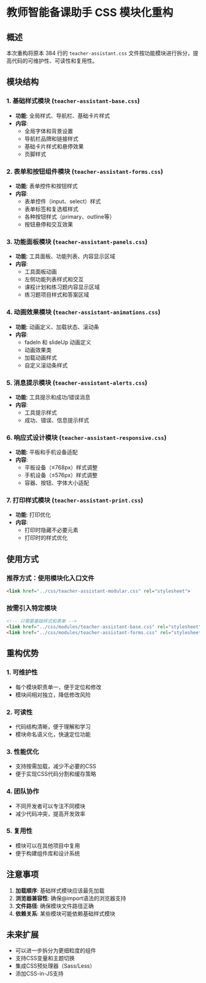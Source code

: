 # 教师智能备课助手 CSS 模块化重构

## 概述

本次重构将原本 384 行的 `teacher-assistant.css` 文件按功能模块进行拆分，提高代码的可维护性、可读性和复用性。

## 模块结构

### 1. 基础样式模块 (`teacher-assistant-base.css`)
- **功能**: 全局样式、导航栏、基础卡片样式
- **内容**: 
  - 全局字体和背景设置
  - 导航栏品牌和链接样式
  - 基础卡片样式和悬停效果
  - 页脚样式

### 2. 表单和按钮组件模块 (`teacher-assistant-forms.css`)
- **功能**: 表单控件和按钮样式
- **内容**:
  - 表单控件（input、select）样式
  - 表单标签和复选框样式
  - 各种按钮样式（primary、outline等）
  - 按钮悬停和交互效果

### 3. 功能面板模块 (`teacher-assistant-panels.css`)
- **功能**: 工具面板、功能列表、内容显示区域
- **内容**:
  - 工具面板动画
  - 左侧功能列表样式和交互
  - 课程计划和练习题内容显示区域
  - 练习题项目样式和答案区域

### 4. 动画效果模块 (`teacher-assistant-animations.css`)
- **功能**: 动画定义、加载状态、滚动条
- **内容**:
  - fadeIn 和 slideUp 动画定义
  - 动画效果类
  - 加载动画样式
  - 自定义滚动条样式

### 5. 消息提示模块 (`teacher-assistant-alerts.css`)
- **功能**: 工具提示和成功/错误消息
- **内容**:
  - 工具提示样式
  - 成功、错误、信息提示样式

### 6. 响应式设计模块 (`teacher-assistant-responsive.css`)
- **功能**: 平板和手机设备适配
- **内容**:
  - 平板设备（≤768px）样式调整
  - 手机设备（≤576px）样式调整
  - 容器、按钮、字体大小适配

### 7. 打印样式模块 (`teacher-assistant-print.css`)
- **功能**: 打印优化
- **内容**:
  - 打印时隐藏不必要元素
  - 打印时的样式优化

## 使用方式

### 推荐方式：使用模块化入口文件
```html
<link href="../css/teacher-assistant-modular.css" rel="stylesheet">
```

### 按需引入特定模块
```html
<!-- 只需要基础样式和表单 -->
<link href="../css/modules/teacher-assistant-base.css" rel="stylesheet">
<link href="../css/modules/teacher-assistant-forms.css" rel="stylesheet">
```

## 重构优势

### 1. **可维护性**
- 每个模块职责单一，便于定位和修改
- 模块间相对独立，降低修改风险

### 2. **可读性**
- 代码结构清晰，便于理解和学习
- 模块命名语义化，快速定位功能

### 3. **性能优化**
- 支持按需加载，减少不必要的CSS
- 便于实现CSS代码分割和缓存策略

### 4. **团队协作**
- 不同开发者可以专注不同模块
- 减少代码冲突，提高开发效率

### 5. **复用性**
- 模块可以在其他项目中复用
- 便于构建组件库和设计系统

## 注意事项

1. **加载顺序**: 基础样式模块应该最先加载
2. **浏览器兼容性**: 确保@import语法的浏览器支持
3. **文件路径**: 确保模块文件路径正确
4. **依赖关系**: 某些模块可能依赖基础样式模块

## 未来扩展

- 可以进一步拆分为更细粒度的组件
- 支持CSS变量和主题切换
- 集成CSS预处理器（Sass/Less）
- 添加CSS-in-JS支持